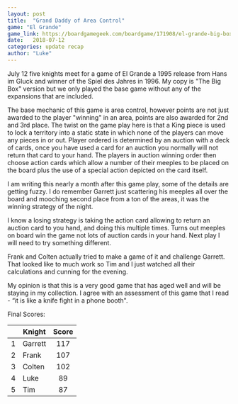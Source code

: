 ```yaml
---
layout: post
title:  "Grand Daddy of Area Control"
game: "El Grande"
game_link: https://boardgamegeek.com/boardgame/171908/el-grande-big-box
date:   2018-07-12
categories: update recap
author: "Luke"
---
```


July 12 five knights meet for a game of El Grande a 1995 release from Hans im Gluck and winner of the Spiel des Jahres in 1996.  My copy is "The Big Box" version but we only played the base game without any of the expansions that are included.

The base mechanic of this game is area control, however points are not just awarded to the player "winning" in an area, points are also awarded for 2nd and 3rd place.  The twist on the game play here is that a King piece is used to lock a territory into a static state in which none of the players can move any pieces in or out.  Player ordered is determined by an auction with a deck of cards, once you have used a card for an auction you normally will not return that card to your hand.  The players in auction winning order then choose action cards which allow a number of their meeples to be placed on the board plus the use of a special action depicted on the card itself.

I am writing this nearly a month after this game play, some of the details are getting fuzzy.  I do remember Garrett just scattering his meeples all over the board and mooching second place from a ton of the areas, it was the winning strategy of the night.

I know a losing strategy is taking the action card allowing to return an auction card to you hand, and doing this multiple times.  Turns out meeples on board win the game not lots of auction cards in your hand.  Next play I will need to try something different.

Frank and Colten actually tried to make a game of it and challenge Garrett.  That looked like to much work so Tim and I just watched all their calculations and cunning for the evening.

My opinion is that this is a very good game that has aged well and will be staying in my collection.  I agree with an assessment of this game that I read - “it is like a knife fight in a phone booth".

Final Scores:

| | Knight | Score |
| :---: | --- | :---: |
| 1 | Garrett | 117 |
| 2 | Frank | 107 |
| 3 | Colten | 102 |
| 4 | Luke | 89 |
| 5 | Tim | 87 |